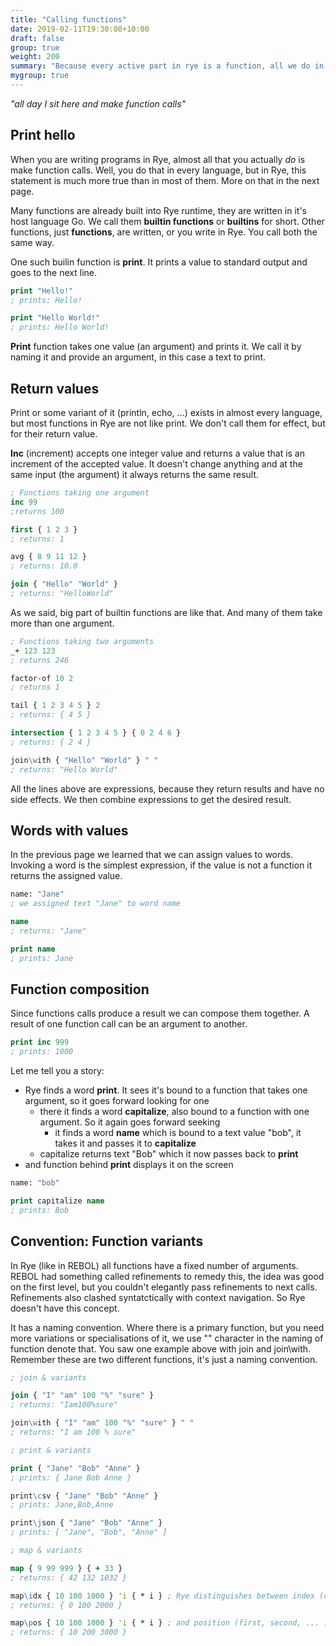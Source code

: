 ```yaml
---
title: "Calling functions"
date: 2019-02-11T19:30:08+10:00
draft: false
group: true
weight: 200
summary: "Because every active part in rye is a function, all we do in Rye is call functions."
mygroup: true
---
```


_"all day I sit here and make function calls"_

## Print hello

When you are writing programs in Rye, almost all that you actually _do_ is make function calls. Well, you do that in every language, but in Rye, this statement is much more true than in most of them. More on that in the next page.

Many functions are already built into Rye runtime, they are written in it's host language Go. We call them **builtin functions** or **builtins** for short. Other functions, just **functions**, are written, or you write in Rye. You 
call both the same way.

One such builin function is **print**. It prints a value to standard output and goes to the next line.


```clojure
print "Hello!"
; prints: Hello!

print "Hello World!"
; prints: Hello World!
```

**Print** function takes one value (an argument) and prints it. We call it by naming it and provide an argument, in this case a text to print.

## Return values

Print or some variant of it (println, echo, ...) exists in almost every language, but most functions in Rye are not like print. We don't call them for effect, but for their return value.

**Inc** (increment) accepts one integer value and returns a value that is an increment of the accepted value. It doesn't change anything and at the same input (the argument) it always returns the same result. 

```clojure
; Functions taking one argument
inc 99
;returns 100

first { 1 2 3 }
; returns: 1

avg { 8 9 11 12 }
; returns: 10.0

join { "Hello" "World" }
; returns: "HelloWorld"
```

As we said, big part of builtin functions are like that. And many of them take more than one argument.

```clojure
; Functions taking two arguments
_+ 123 123
; returns 246

factor-of 10 2
; returns 1

tail { 1 2 3 4 5 } 2
; returns: { 4 5 }

intersection { 1 2 3 4 5 } { 0 2 4 6 }
; returns: { 2 4 }

join\with { "Hello" "World" } " "
; returns: "Hello World"
```

All the lines above are expressions, because they return results and have no side effects. We then combine expressions to get the desired result.
<!-- We create programs by combining functions like above and adding some functions that affect the state, print things, load and save them to disc, display. -->

## Words with values

In the previous page we learned that we can assign values to words. Invoking a word is the simplest expression, if the value is not a function it returns the assigned value.

```clojure
name: "Jane"
; we assigned text "Jane" to word name

name
; returns: "Jane"

print name
; prints: Jane
```

## Function composition

Since functions calls produce a result we can compose them together. A result of one function call can be an argument to another.

```clojure
print inc 999
; prints: 1000
```

Let me tell you a story:

* Rye finds a word **print**. It sees it's bound to a function that takes one argument, so it goes forward looking for one
  * there it finds a word **capitalize**, also bound to a function with one argument. So it again goes forward seeking
    * it finds a word **name** which is bound to a text value "bob", it takes it and passes it to **capitalize**
  * capitalize returns text "Bob" which it now passes back to **print**
* and function behind **print** displays it on the screen

```clojure
name: "bob"

print capitalize name
; prints: Bob
```

<!-- Conctructor functions are no different than any other function. Their only difference is in functionality and we try to name them consistently.-->

## Convention: Function variants

In Rye (like in REBOL) all functions have a fixed number of arguments. REBOL had something called refinements to remedy this, the idea was good on the first level, but you couldn't elegantly pass refinements to next calls. Refinements also 
clashed syntatctically with context navigation. So Rye doesn't have this concept. 

It has a naming convention. Where there is a primary function, but you need more variations or specialisations of it, we use "\" character in the naming of function denote that. You saw one example above with join and join\with. Remember these are
two different functions, it's just a naming convention.

```clojure
; join & variants

join { "I" "am" 100 "%" "sure" }
; returns: "Iam100%sure"

join\with { "I" "am" 100 "%" "sure" } " "
; returns: "I am 100 % sure"

; print & variants

print { "Jane" "Bob" "Anne" }
; prints: { Jane Bob Anne }

print\csv { "Jane" "Bob" "Anne" }
; prints: Jane,Bob,Anne

print\json { "Jane" "Bob" "Anne" }
; prints: [ "Jane", "Bob", "Anne" ]

; map & variants

map { 9 99 999 } { + 33 }
; returns: { 42 132 1032 }

map\idx { 10 100 1000 } 'i { * i } ; Rye distinguishes between index (offset)
; returns: { 0 100 2000 }

map\pos { 10 100 1000 } 'i { * i } ; and position (first, second, ... )
; returns: { 10 200 3000 }
```
